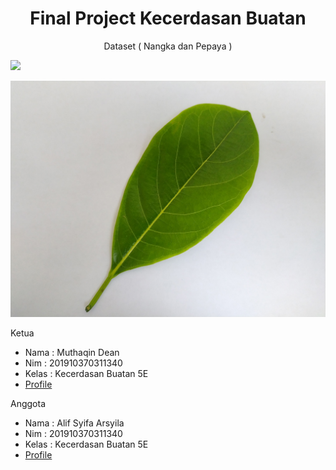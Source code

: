<h1 align="center">Final Project Kecerdasan Buatan</h1>

<p align="center"><project-description>Dataset ( Nangka dan Pepaya )</p>


![](/Dataset/Papaya/001.jpg)

![](/Dataset/Nangka/001.jpg)
  
Ketua
- Nama : Muthaqin Dean
- Nim : 201910370311340
- Kelas : Kecerdasan Buatan 5E
- [Profile](https://github.com/qiqin "Muthaqin Dean")

Anggota
- Nama : Alif Syifa Arsyila
- Nim : 201910370311340
- Kelas : Kecerdasan Buatan 5E
- [Profile](https://github.com/asyifaarsyila "Alif Syifa Arsyila")
